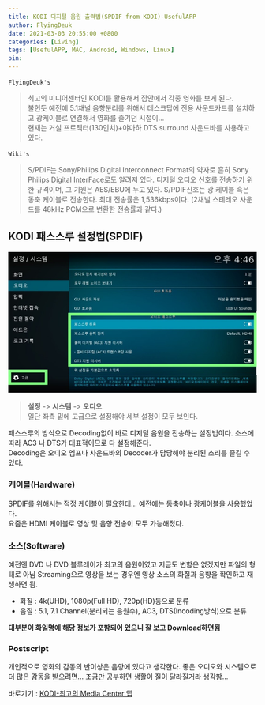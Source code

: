 ```yaml
---
title: KODI 디지털 음원 출력법(SPDIF from KODI)-UsefulAPP
author: FlyingDeuk
date: 2021-03-03 20:55:00 +0800
categories: [Living]
tags: [UsefulAPP, MAC, Android, Windows, Linux]
pin:
---
```


`FlyingDeuk's`
> 최고의 미디어센터인 KODI를 활용해서 집안에서 각종 영화를 보게 된다. <br>
불현듯 예전에 5.1채널 음향분리를 위해서 데스크탑에 전용 사운드카드를 설치하고 광케이블로 연결해서 영화를 즐기던 시절이... <br>
현재는 거실 프로젝터(130인치)+야마하 DTS surround 사운드바를 사용하고 있다.

`Wiki's`
> S/PDIF는 Sony/Philips Digital Interconnect Format의 약자로 흔히 Sony Philips Digital InterFace로도 알려져 있다. 디지털 오디오 신호를 전송하기 위한 규격이며, 그 기원은 AES/EBU에 두고 있다. S/PDIF신호는 광 케이블 혹은 동축 케이블로 전송한다. 최대 전송률은 1,536kbps이다. (2채널 스테레오 사운드를 48kHz PCM으로 변환한 전송률과 같다.)

## KODI 패스스루 설정법(SPDIF)
![spdif](/img/living/kodi/kodi-spdif.jpg)
>**설정** -> **시스템** -> **오디오** <br>
일단 좌측 밑에 고급으로 설정해야 세부 설정이 모두 보인다. <br>

패스스루의 방식으로 Decoding없이 바로 디지털 음원을 전송하는 설정법이다. 소스에 따라 AC3 나 DTS가 대표적이므로 다 설정해준다. <br>
Decoding은 오디오 엠프나 사운드바의 Decoder가 담당해야 분리된 소리를 즐길 수 있다.

### 케이블(Hardware)
SPDIF를 위해서는 적정 케이블이 필요한데... 예전에는 동축이나 광케이블을 사용했었다. <br>
요즘은 HDMI 케이블로 영상 및 음향 전송이 모두 가능해졌다.

### 소스(Software)
예전엔 DVD 나 DVD 블루레이가 최고의 음원이였고 지금도 변함은 없겠지만 파일의 형태로 아님 Streaming으로 영상을 보는 경우엔 영상 소스의 화질과 음향을 확인하고 재생하면 됨.
- 화질 : 4k(UHD), 1080p(Full HD), 720p(HD)등으로 분류
- 음질 : 5.1, 7.1 Channel(분리되는 음원수), AC3, DTS(Incoding방식)으로 분류

**대부분이 화일명에 해당 정보가 포함되어 있으니 잘 보고 Download하면됨**

### Postscript
개인적으로 영화의 감동의 반이상은 음향에 있다고 생각한다. 좋은 오디오와 시스템으로 더 많은 감동을 받으려면... 조금만 공부하면 생활이 질이 달라질거라 생각함...

바로기기 : [KODI-최고의 Media Center 앱](/posts/KODI/)
